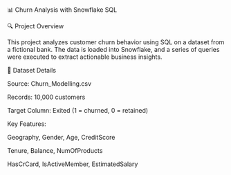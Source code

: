 📊 Churn Analysis with Snowflake SQL

🔍 Project Overview

This project analyzes customer churn behavior using SQL on a dataset from a fictional bank. The data is loaded into Snowflake, and a series of queries were executed to extract actionable business insights.

🧾 Dataset Details

Source: Churn_Modelling.csv

Records: 10,000 customers

Target Column: Exited (1 = churned, 0 = retained)

Key Features:

Geography, Gender, Age, CreditScore

Tenure, Balance, NumOfProducts

HasCrCard, IsActiveMember, EstimatedSalary
